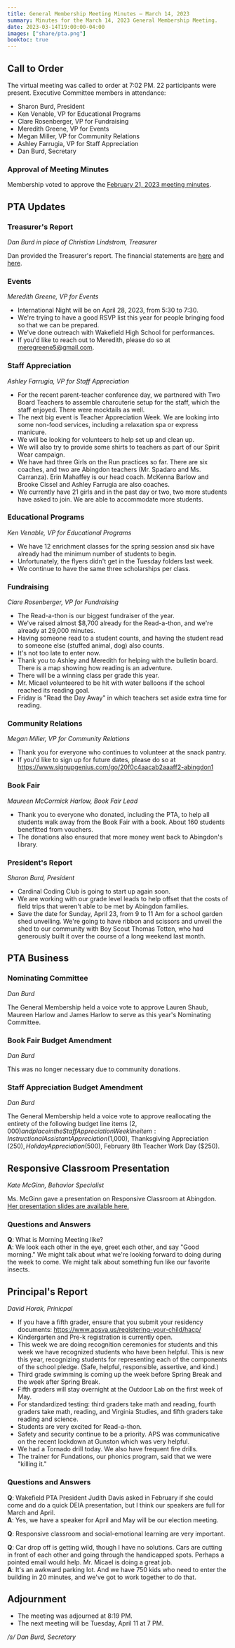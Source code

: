 ```yaml
---
title: General Membership Meeting Minutes — March 14, 2023
summary: Minutes for the March 14, 2023 General Membership Meeting.
date: 2023-03-14T19:00:00-04:00
images: ["share/pta.png"]
booktoc: true
---
```


## Call to Order

The virtual meeting was called to order at 7:02 PM. 22 participants were present. Executive Committee members in attendance:
- Sharon Burd, President
- Ken Venable, VP for Educational Programs
- Clare Rosenberger, VP for Fundraising
- Meredith Greene, VP for Events
- Megan Miller, VP for Community Relations
- Ashley Farrugia, VP for Staff Appreciation
- Dan Burd, Secretary

### Approval of Meeting Minutes

Membership voted to approve the [February 21, 2023 meeting minutes](../2023-02-21).

## PTA Updates

### Treasurer's Report
*Dan Burd in place of Christian Lindstrom, Treasurer*

Dan provided the Treasurer's report. The financial statements are [here](/reports/2023-03-14_1.pdf) and [here](/reports/2023-03-14_2.pdf).

### Events
*Meredith Greene, VP for Events*

- International Night will be on April 28, 2023, from 5:30 to 7:30.
- We're trying to have a good RSVP list this year for people bringing food so that we can be prepared.
- We've done outreach with Wakefield High School for performances.
- If you'd like to reach out to Meredith, please do so at meregreene5@gmail.com.

### Staff Appreciation
*Ashley Farrugia, VP for Staff Appreciation*

- For the recent parent-teacher conference day, we partnered with Two Board Teachers to assemble charcuterie setup for the staff, which the staff enjoyed. There were mocktails as well.
- The next big event is Teacher Appreciation Week. We are looking into some non-food services, including a relaxation spa or express manicure.
- We will be looking for volunteers to help set up and clean up.
- We will also try to provide some shirts to teachers as part of our Spirit Wear campaign.
- We have had three Girls on the Run practices so far. There are six coaches, and two are Abingdon teachers (Mr. Spadaro and Ms. Carranza). Erin Mahaffey is our head coach. McKenna Barlow and Brooke Cissel and Ashley Farrugia are also coaches.
- We currently have 21 girls and in the past day or two, two more students have asked to join. We are able to accommodate more students.

### Educational Programs
*Ken Venable, VP for Educational Programs*

- We have 12 enrichment classes for the spring session ansd six have already had the minimum number of students to begin.
- Unfortunately, the flyers didn't get in the Tuesday folders last week.
- We continue to have the same three scholarships per class.

### Fundraising
*Clare Rosenberger, VP for Fundraising*

- The Read-a-thon is our biggest fundraiser of the year.
- We've raised almost $8,700 already for the Read-a-thon, and we're already at 29,000 minutes.
- Having someone read to a student counts, and having the student read to someone else (stuffed animal, dog) also counts.
- It's not too late to enter now.
- Thank you to Ashley and Meredith for helping with the bulletin board. There is a map showing how reading is an adventure.
- There will be a winning class per grade this year.
- Mr. Micael volunteered to be hit with water balloons if the school reached its reading goal.
- Friday is "Read the Day Away" in which teachers set aside extra time for reading.

### Community Relations
*Megan Miller, VP for Community Relations*

- Thank you for everyone who continues to volunteer at the snack pantry.
- If you'd like to sign up for future dates, please do so at https://www.signupgenius.com/go/20f0c4aacab2aaaff2-abingdon1

### Book Fair
*Maureen McCormick Harlow, Book Fair Lead*

- Thank you to everyone who donated, including the PTA, to help all students walk away from the Book Fair with a book. About 160 students benefitted from vouchers.
- The donations also ensured that more money went back to Abingdon's library.

### President's Report
*Sharon Burd, President*

- Cardinal Coding Club is going to start up again soon.
- We are working with our grade level leads to help offset that the costs of field trips that weren't able to be met by Abingdon families.
- Save the date for Sunday, April 23, from 9 to 11 Am for a school garden shed unveiling. We're going to have ribbon and scissors and unveil the shed to our community with Boy Scout Thomas Totten, who had generously built it over the course of a long weekend last month.

## PTA Business

### Nominating Committee
*Dan Burd*

The General Membership held a voice vote to approve Lauren Shaub, Maureen Harlow and James Harlow to serve as this year's Nominating Committee.

### Book Fair Budget Amendment
*Dan Burd*

This was no longer necessary due to community donations.

### Staff Appreciation Budget Amendment
*Dan Burd*

The General Membership held a voice vote to approve reallocating the entirety of the following budget line items ($2,000) and place in the Staff Appreciation Week line item: Instructional Assistant Appreciation ($1,000), Thanksgiving Appreciation ($250), Holiday Appreciation ($500), February 8th Teacher Work Day ($250).

## Responsive Classroom Presentation
*Kate McGinn, Behavior Specialist*

Ms. McGinn gave a presentation on Responsive Classroom at Abingdon. [Her presentation slides are available here.](/reports/2023-03-14_3.pdf)

### Questions and Answers

**Q**: What is Morning Meeting like?  
**A**: We look each other in the eye, greet each other, and say "Good morning." We might talk about what we're looking forward to doing during the week to come. We might talk about something fun like our favorite insects.

## Principal's Report
*David Horak, Prinicpal*

- If you have a fifth grader, ensure that you submit your residency documents: https://www.apsva.us/registering-your-child/hacp/
- Kindergarten and Pre-k registration is currently open.
- This week we are doing recognition ceremonies for students and this week we have recognized students who have been helpful. This is new this year, recognizing students for representing each of the components of the school pledge. (Safe, helpful,
responsible, assertive, and kind.)
- Third grade swimming is coming up the week before Spring Break and the week after Spring Break.
- Fifth graders will stay overnight at the Outdoor Lab on the first week of May.
- For standardized testing: third graders take math and reading, fourth graders take math, reading, and Virginia Studies, and fifth graders take reading and science.
- Students are very excited for Read-a-thon.
- Safety and security continue to be a priority. APS was communicative on the recent lockdown at Gunston which was very helpful.
- We had a Tornado drill today. We also have frequent fire drills.
- The trainer for Fundations, our phonics program, said that we were "killing it."

### Questions and Answers

**Q**: Wakefield PTA President Judith Davis asked in February if she could come and do a quick DEIA presentation, but I think our speakers are full for March and April.  
**A**: Yes, we have a speaker for April and May will be our election meeting.

**Q**: Responsive classroom and social-emotional learning are very important.

**Q**: Car drop off is getting wild, though I have no solutions. Cars are cutting in front of each other and going through the handicapped spots. Perhaps a pointed email would help. Mr. Micael is doing a great job.  
**A**: It's an awkward parking lot. And we have 750 kids who need to enter the building in 20 minutes, and we've got to work together to do that.

## Adjournment

- The meeting was adjourned at 8:19 PM.
- The next meeting will be Tuesday, April 11 at 7 PM.

*/s/ Dan Burd, Secretary*